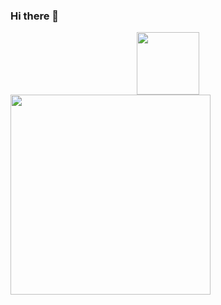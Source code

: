 ### Hi there 👋
<div id="header" align="center">
  <img src="assets/castle.gif" width="100"/>
</div>

<img align="left" src="assets/castle.gif" width="320" />



<!--
**927-Striletchi-Vlad/927-Striletchi-Vlad** is a ✨ _special_ ✨ repository because its `README.md` (this file) appears on your GitHub profile.

Here are some ideas to get you started:

- 🔭 I’m currently working on ...
- 🌱 I’m currently learning ...
- 👯 I’m looking to collaborate on ...
- 🤔 I’m looking for help with ...
- 💬 Ask me about ...
- 📫 How to reach me: ...
- 😄 Pronouns: ...
- ⚡ Fun fact: ...
-->
